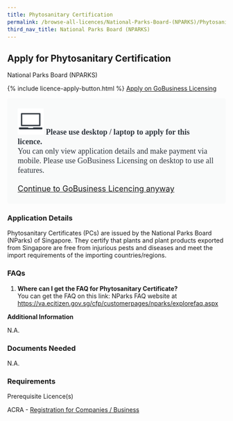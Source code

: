 ```yaml
---
title: Phytosanitary Certification
permalink: /browse-all-licences/National-Parks-Board-(NPARKS)/Phytosanitary-Certification
third_nav_title: National Parks Board (NPARKS)
---
```


## Apply for Phytosanitary Certification

National Parks Board (NPARKS)

{% include licence-apply-button.html %}
<a class="btn" id = "desktopNotice" href="https://licence1.business.gov.sg/licence1/neweadvisor/showSelectedLicence.action?redirection=true&selectedLicenceIds=201212070000112" target="_blank" rel="noopener">Apply on GoBusiness Licensing</a>
<div id = "mobileNotice" style="background: #F9FAFA; border-radius: 5px; width: auto; height: auto; padding: 24px 24px; font-size: 18px; color: #313840;">
<img src="/images/laptop.svg" alt="" style="height: 60px; width: 60px; margin-left: 0px;">
<span style="font-weight: bold; font-family: hknova-bold; font-size: 18px; ">Please use desktop / laptop to apply for this licence.</span><br>
<span style="font-family: hknova-regular;">You can only view application details and make payment via mobile. Please use GoBusiness Licensing on desktop to use all features.</span><br><br>
<a id="mobileNotice" href="https://licence1.business.gov.sg/licence1/neweadvisor/showSelectedLicence.action?redirection=true&selectedLicenceIds=201212070000112" target="_blank" rel="noopener">Continue to GoBusiness Licencing anyway</a>
</div>

<H3>Application Details</H3>

<p>Phytosanitary Certificates (PCs) are issued by the National Parks Board (NParks) of Singapore. They certify that plants and plant products exported from Singapore are free from injurious pests and diseases and meet the import requirements of the importing countries/regions.</p>
 <h3>FAQs</h3>
 <ol>
 <li><strong>Where can I get the FAQ for Phytosanitary Certificate?</strong><br />You can get the FAQ on this link: NParks FAQ website at <a href="https://va.ecitizen.gov.sg/cfp/customerpages/nparks/explorefaq.aspx" target="_blank" rel="noopener">https://va.ecitizen.gov.sg/cfp/customerpages/nparks/explorefaq.aspx</a></li>
 </ol>

<strong>Additional Information</strong>

N.A.

<H3>Documents Needed</H3>

N.A.

<H3>Requirements</H3>

<p>Prerequisite Licence(s)</p>
 <p>ACRA - <a href="https://www.acra.gov.sg/Home/" target="_blank" rel="noopener">Registration for Companies / Business</a></p>

